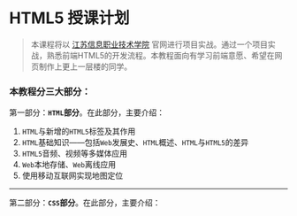 # HTML5 授课计划

> 本课程将以 [江苏信息职业技术学院](http://www.jsit.edu.cn/) 官网进行项目实战。通过一个项目实战，熟悉前端HTML5的开发流程。本教程面向有学习前端意愿、希望在网页制作上更上一层楼的同学。

### 本教程分三大部分：

第一部分：**`HTML`部分**。在此部分，主要介绍：

1.  `HTML`与新增的`HTML5`标签及其作用
2.  `HTML`基础知识——包括`Web`发展史、`HTML`概述、`HTML`与`HTML5`的差异
3.  `HTML5`音频、视频等多媒体应用
4.  `Web`本地存储、`Web`离线应用
5.  使用移动互联网实现地图定位

***

第二部分：**`CSS`部分**。在此部分，主要介绍：





